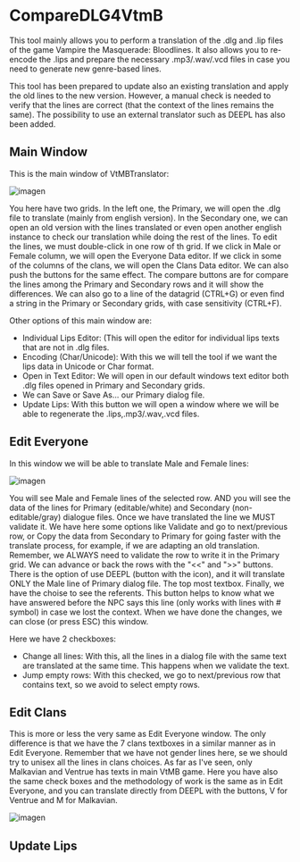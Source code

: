 # CompareDLG4VtmB

This tool mainly allows you to perform a translation of the .dlg and .lip files of the game Vampire the Masquerade: Bloodlines. It also allows you to re-encode the .lips and prepare the necessary .mp3/.wav/.vcd files in case you need to generate new genre-based lines.

This tool has been prepared to update also an existing translation and apply the old lines to the new version. However, a manual check is needed to verify that the lines are correct (that the context of the lines remains the same). The possibility to use an external translator such as DEEPL has also been added.

## Main Window
This is the main window of VtMBTranslator:

![imagen](https://github.com/user-attachments/assets/577b8bbf-654c-41ac-b28a-21f40b67b650)

You here have two grids. In the left one, the Primary, we will open the .dlg file to translate (mainly from english version). In the Secondary one, we can open an old version with the lines translated or even open another english instance to check our translation while doing the rest of the lines.
To edit the lines, we must double-click in one row of th grid. If we click in Male or Female column, we will open the Everyone Data editor. If we click in some of the columns of the clans, we will open the Clans Data editor. We can also push the buttons for the same effect.
The compare buttons are for compare the lines among the Primary and Secondary rows and it will show the differences.
We can also go to a line of the datagrid (CTRL+G) or even find a string in the Primary or Secondary grids, with case sensitivity (CTRL+F).

Other options of this main window are:
- Individual Lips Editor: (This will open the editor for individual lips texts that are not in .dlg files.
- Encoding (Char/Unicode): With this we will tell the tool if we want the lips data in Unicode or Char format.
- Open in Text Editor: We will open in our default windows text editor both .dlg files opened in Primary and Secondary grids.
- We can Save or Save As... our Primary dialog file.
- Update Lips: With this button we will open a window where we will be able to regenerate the .lips,.mp3/.wav,.vcd files.

## Edit Everyone
In this window we will be able to translate Male and Female lines:

![imagen](https://github.com/user-attachments/assets/60ea6805-ed55-4ef4-9ae2-d83a67c78020)

You will see Male and Female lines of the selected row. AND you will see the data of the lines for Primary (editable/white) and Secondary (non-editable/gray) dialogue files.
Once we have translated the line we MUST validate it. We have here some options like Validate and go to next/previous row, or Copy the data from Secondary to Primary for going faster with the translate process, for example, if we are adapting an old translation. Remember, we ALWAYS need to validate the row to write it in the Primary grid. We can advance or back the rows with the "<<" and ">>" buttons.
There is the option of use DEEPL (button with the icon), and it will translate ONLY the Male line of Primary dialog file. The top most textbox.
Finally, we have the choise to see the referents. This button helps to know what we have answered before the NPC says this line (only works with lines with # symbol) in case we lost the context.
When we have done the changes, we can close (or press ESC) this window.

Here we have 2 checkboxes:
- Change all lines: With this, all the lines in a dialog file with the same text are translated at the same time. This happens when we validate the text.
- Jump empty rows: With this checked, we go to next/previous row that contains text, so we avoid to select empty rows.
  
## Edit Clans
This is more or less the very same as Edit Everyone window. The only difference is that we have the 7 clans textboxes in a similar manner as in Edit Everyone. Remember that we have not gender lines here, se we should try to unisex all the lines in clans choices. As far as I've seen, only Malkavian and Ventrue has texts in main VtMB game.
Here you have also the same check boxes and the methodology of work is the same as in Edit Everyone, and you can translate directly from DEEPL with the buttons, V for Ventrue and M for Malkavian.

![imagen](https://github.com/user-attachments/assets/e6bc5725-f2b4-4c66-843d-09f2e250af99)

## Update Lips
